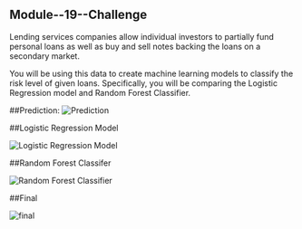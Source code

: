 ## Module--19--Challenge

Lending services companies allow individual investors to partially fund personal loans as well as buy and sell notes backing the loans on a secondary market.

You will be using this data to create machine learning models to classify the risk level of given loans. Specifically, you will be comparing the Logistic Regression model and Random Forest Classifier.

##Prediction:
![Prediction](https://user-images.githubusercontent.com/107385310/200198320-1082774f-48f3-4725-8bb9-173594909af1.png)

##Logistic Regression Model

![Logistic Regression Model](https://user-images.githubusercontent.com/107385310/200198378-4269e7e1-beb1-4c4e-8ecd-006e8e8d26fb.png)

##Random Forest Classifer

![Random Forest Classifier](https://user-images.githubusercontent.com/107385310/200198405-3402ba0f-6de6-4c88-aa9c-0deb0e17d77f.png)

##Final

![final](https://user-images.githubusercontent.com/107385310/200198418-724334e6-f794-4fbb-86bb-d52d16ccb6cf.png)
